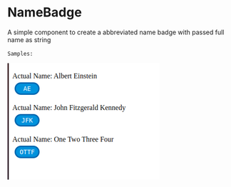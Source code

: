 # NameBadge
A simple component to create a abbreviated name badge with passed full name as string

```
Samples: 
```

![Samples](/src/images/abbreviation.png)
